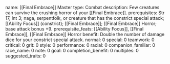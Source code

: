 name: [[Final Embrace]] Master
type: Combat
description: Few creatures can survive the crushing horror of your [[Final Embrace]].
prerequisites: Str 17, Int 3; naga, serpentfolk, or creature that has the constrict special attack; [[Ability Focus]] (constrict); [[Final Embrace]]; [[Final Embrace]] Horror; base attack bonus +9.
prerequisite_feats: [[Ability Focus]], [[Final Embrace]], [[Final Embrace]] Horror
benefit: Double the number of damage dice for your constrict special attack.
normal: 0
special: 0
teamwork: 0
critical: 0
grit: 0
style: 0
performance: 0
racial: 0
companion_familiar: 0
race_name: 0
note: 0
goal: 0
completion_benefit: 0
multiples: 0
suggested_traits: 0
